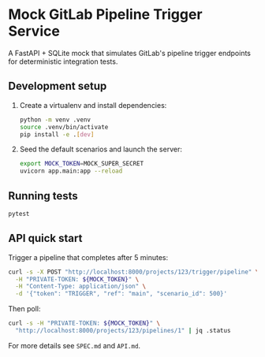 # Mock GitLab Pipeline Trigger Service

A FastAPI + SQLite mock that simulates GitLab's pipeline trigger endpoints for deterministic integration tests.

## Development setup

1. Create a virtualenv and install dependencies:
   ```sh
   python -m venv .venv
   source .venv/bin/activate
   pip install -e .[dev]
   ```
2. Seed the default scenarios and launch the server:
   ```sh
   export MOCK_TOKEN=MOCK_SUPER_SECRET
   uvicorn app.main:app --reload
   ```

## Running tests

```sh
pytest
```

## API quick start

Trigger a pipeline that completes after 5 minutes:

```sh
curl -s -X POST "http://localhost:8000/projects/123/trigger/pipeline" \
  -H "PRIVATE-TOKEN: ${MOCK_TOKEN}" \
  -H "Content-Type: application/json" \
  -d '{"token": "TRIGGER", "ref": "main", "scenario_id": 500}'
```

Then poll:

```sh
curl -s -H "PRIVATE-TOKEN: ${MOCK_TOKEN}" \
  "http://localhost:8000/projects/123/pipelines/1" | jq .status
```

For more details see `SPEC.md` and `API.md`.
